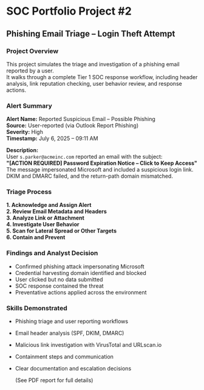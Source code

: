 # SOC Portfolio Project #2  
## Phishing Email Triage – Login Theft Attempt


### Project Overview

This project simulates the triage and investigation of a phishing email reported by a user.  
It walks through a complete Tier 1 SOC response workflow, including header analysis, link reputation checking, user behavior review, and response actions.


### Alert Summary

**Alert Name:** Reported Suspicious Email – Possible Phishing  
**Source:** User-reported (via Outlook Report Phishing)  
**Severity:** High  
**Timestamp:** July 6, 2025 – 09:11 AM  

**Description:**  
User `s.parker@acmeinc.com` reported an email with the subject:  
**"[ACTION REQUIRED] Password Expiration Notice – Click to Keep Access"**  
The message impersonated Microsoft and included a suspicious login link. DKIM and DMARC failed, and the return-path domain mismatched.


### Triage Process

**1. Acknowledge and Assign Alert**  
**2. Review Email Metadata and Headers**  
**3. Analyze Link or Attachment**  
**4. Investigate User Behavior**  
**5. Scan for Lateral Spread or Other Targets**  
**6. Contain and Prevent**



### Findings and Analyst Decision

- Confirmed phishing attack impersonating Microsoft  
- Credential harvesting domain identified and blocked  
- User clicked but no data submitted  
- SOC response contained the threat  
- Preventative actions applied across the environment


### Skills Demonstrated

- Phishing triage and user reporting workflows  
- Email header analysis (SPF, DKIM, DMARC)  
- Malicious link investigation with VirusTotal and URLscan.io  
- Containment steps and communication  
- Clear documentation and escalation decisions

  (See PDF report for full details)
